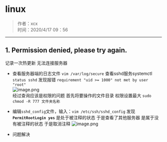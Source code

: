 # linux  
  
> 作者：xcx  
> 时间：2020/4/17  09：56  
  
-----------------  

## 1. Permission denied, please try again.  

 记录一次热更新 无法连接服务器  
   
* 查看服务器端的日志文件 `vim /var/log/secure` 
  查看sshd服务systemctl  `status sshd`
    发现报错 `requirement "uid >= 1000" not met by user "root"`  
     ![image.png](https://i.loli.net/2020/04/17/kA24Kn7GYFUQHVI.png)  
     经过查询应该是权限的问题  首先将要操作的文件目录 权限设置最大 `sudo chmod -R 777 文件夹名称`

* 编辑`sshd_config`文件，输入：`vim /etc/ssh/sshd_config`
    发现 **`PermitRootLogin yes`** 是处于被注释的状态 于是查看了其他服务器 是属于没有被注释的状态 于是取消注释
     ![image.png](https://i.loli.net/2020/04/17/86M3Srwf7WEXOe9.png)

* 问题解决
